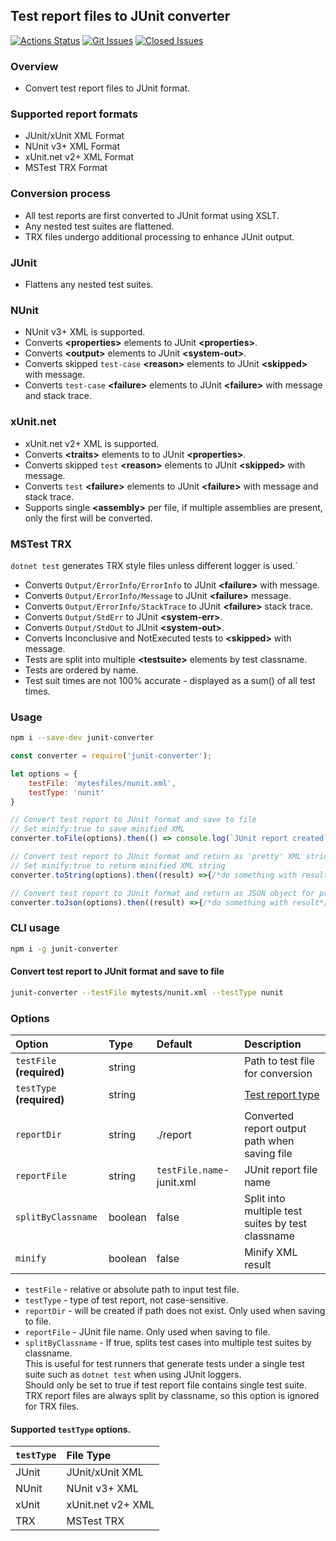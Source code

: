 ## Test report files to JUnit converter

[![Actions Status][github-img]][github-url]
[![Git Issues][issues-img]][issues-url]
[![Closed Issues][closed-issues-img]][closed-issues-url]

[//]: # ([![Codacy Badge][codacy-img]][codacy-url])

### Overview

- Convert test report files to JUnit format.

### Supported report formats

- JUnit/xUnit XML Format  
- NUnit v3+ XML Format  
- xUnit.net v2+ XML Format  
- MSTest TRX Format  

### Conversion process

 - All test reports are first converted to JUnit format using XSLT.
 - Any nested test suites are flattened.
 - TRX files undergo additional processing to enhance JUnit output.

### JUnit

- Flattens any nested test suites.

### NUnit

- NUnit v3+ XML is supported.
- Converts **&lt;properties&gt;** elements to JUnit **&lt;properties&gt;**.
- Converts **&lt;output&gt;** elements to JUnit **&lt;system-out&gt;**.
- Converts skipped `test-case` **&lt;reason&gt;** elements to JUnit **&lt;skipped&gt;** with message.
- Converts `test-case` **&lt;failure&gt;** elements to JUnit **&lt;failure&gt;** with message and stack trace.

### xUnit.net  

- xUnit.net v2+ XML is supported.
- Converts **&lt;traits&gt;** elements to  to JUnit **&lt;properties&gt;**.
- Converts skipped `test` **&lt;reason&gt;** elements to JUnit **&lt;skipped&gt;** with message.
- Converts `test` **&lt;failure&gt;** elements to JUnit **&lt;failure&gt;** with message and stack trace.
- Supports single **&lt;assembly&gt;** per file, if multiple assemblies are present, only the first will be converted.

### MSTest TRX

`dotnet test` generates TRX style files unless different logger is used.`

- Converts `Output/ErrorInfo/ErrorInfo` to JUnit **&lt;failure&gt;** with message.
- Converts `Output/ErrorInfo/Message` to JUnit **&lt;failure&gt;** message.
- Converts `Output/ErrorInfo/StackTrace` to JUnit **&lt;failure&gt;** stack trace.
- Converts `Output/StdErr` to JUnit **&lt;system-err&gt;**.
- Converts `Output/StdOut` to JUnit **&lt;system-out&gt;**.
- Converts Inconclusive and NotExecuted tests to **&lt;skipped&gt;** with message.
- Tests are split into multiple **&lt;testsuite&gt;** elements by test classname.
- Tests are ordered by name.
- Test suit times are not 100% accurate - displayed as a sum() of all test times. 

### Usage

```bash
npm i --save-dev junit-converter
```

```js
const converter = require('junit-converter');

let options = {
    testFile: 'mytesfiles/nunit.xml',
    testType: 'nunit'
}

// Convert test report to JUnit format and save to file
// Set minify:true to save minified XML
converter.toFile(options).then(() => console.log(`JUnit report created`));

// Convert test report to JUnit format and return as 'pretty' XML string
// Set minify:true to returm minified XML string
converter.toString(options).then((result) =>{/*do something with result*/});

// Convert test report to JUnit format and return as JSON object for processing
converter.toJson(options).then((result) =>{/*do something with result*/});
```

### CLI usage

```bash
npm i -g junit-converter
```

#### Convert test report to JUnit format and save to file
```bash
junit-converter --testFile mytests/nunit.xml --testType nunit
```

### Options

| Option                    | Type    | Default                   | Description                                       |
|:--------------------------|:--------|:--------------------------|:--------------------------------------------------|
| `testFile` **(required)** | string  |                           | Path to test file for conversion                  |
| `testType` **(required)** | string  |                           | [Test report type](#supported-testtype-options)   |
| `reportDir`               | string  | ./report                  | Converted report output path when saving file     |
| `reportFile`              | string  | `testFile.name`-junit.xml | JUnit report file name                            |
| `splitByClassname`        | boolean | false                     | Split into multiple test suites by test classname |
| `minify`                  | boolean | false                     | Minify XML result                                 |

- `testFile` - relative or absolute path to input test file.
- `testType` - type of test report, not case-sensitive.
- `reportDir` - will be created if path does not exist. Only used when saving to file.
- `reportFile` - JUnit file name. Only used when saving to file.
- `splitByClassname` - If true, splits test cases into multiple test suites by classname.  
  This is useful for test runners that generate tests under a single test suite such as `dotnet test` when using JUnit loggers.  
  Should only be set to true if test report file contains single test suite.
  TRX report files are always split by classname, so this option is ignored for TRX files.

#### Supported `testType` options.

| `testType` | File Type         |
|:-----------|:------------------|
| JUnit      | JUnit/xUnit XML   |
| NUnit      | NUnit v3+ XML     |
| xUnit      | xUnit.net v2+ XML |
| TRX        | MSTest TRX        |


[issues-img]: https://img.shields.io/github/issues-raw/agracio/junit-converter.svg?style=flat-square
[issues-url]: https://github.com/agracio/junit-converter/issues
[closed-issues-img]: https://img.shields.io/github/issues-closed-raw/agracio/junit-converter.svg?style=flat-square&color=brightgreen
[closed-issues-url]: https://github.com/agracio/junit-converter/issues?q=is%3Aissue+is%3Aclosed

[codacy-img]: https://app.codacy.com/project/badge/Grade/1b8b8f9fdbce4267bf779197141657a2
[codacy-url]: https://app.codacy.com/gh/agracio/junit-converter/dashboard?utm_source=gh&utm_medium=referral&utm_content=&utm_campaign=Badge_grade

[github-img]: https://github.com/agracio/junit-converter/workflows/Test/badge.svg
[github-url]: https://github.com/agracio/edge-js/junit-converter/workflows/main.yml

